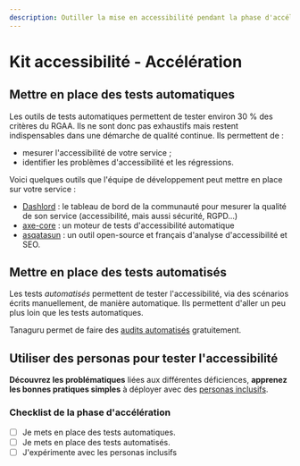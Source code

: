 ```yaml
---
description: Outiller la mise en accessibilité pendant la phase d'accélération.
---
```


# Kit accessibilité - Accélération

## **Mettre en place des tests automatiques**

Les outils de tests automatiques permettent de tester environ 30 % des critères du RGAA. Ils ne sont donc pas exhaustifs mais restent indispensables dans une démarche de qualité continue. Ils permettent de :

* mesurer l'accessibilité de votre service ;
* identifier les problèmes d'accessibilité et les régressions.

Voici quelques outils que l'équipe de développement peut mettre en place sur votre service :

* [Dashlord](https://doc.incubateur.net/communaute/travailler-a-beta-gouv/jutilise-les-outils-de-la-communaute/dashlord) : le tableau de bord de la communauté pour mesurer la qualité de son service (accessibilité, mais aussi sécurité, RGPD...)
* [axe-core](https://github.com/dequelabs/axe-core) : un moteur de tests d'accessibilité automatique
* [asqatasun](https://hub.docker.com/r/asqatasun/asqatasun/) : un outil open-source et français d'analyse d'accessibilité et SEO.

## Mettre en place des tests automatisés

Les tests _automatisés_ permettent de tester l'accessibilité, via des scénarios écrits manuellement, de manière automatique. Ils permettent d'aller un peu plus loin que les tests automatiques.&#x20;

Tanaguru permet de faire des [audits automatisés](https://my.tanaguru.com/home/contract/audit-page-set-up.html?cr=943) gratuitement.

## Utiliser des personas pour tester l'accessibilité

**Découvrez les problématiques** liées aux différentes déficiences, **apprenez les bonnes pratiques simples** à déployer avec des [personas inclusifs](https://a11y-guidelines.orange.com/fr/persona/).

### Checklist de la phase d'accélération

* [ ] Je mets en place des tests automatiques.
* [ ] Je mets en place des tests automatisés.
* [ ] J'expérimente avec les personas inclusifs
